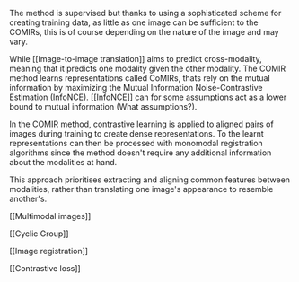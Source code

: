 The method is supervised but thanks to using a sophisticated scheme for creating training data, as little as one image can be sufficient to the COMIRs, this is of course depending on the nature of the image and may vary. 

While [[Image-to-image translation]] aims to predict cross-modality, meaning that it predicts one modality given the other modality. The COMIR method learns representations called CoMIRs, thats rely on the mutual information by maximizing the Mutual Information Noise-Contrastive Estimation (InfoNCE). [[InfoNCE]] can for some assumptions act as a lower bound to mutual information (What assumptions?).  

In the COMIR method, contrastive learning is applied to aligned pairs of images during training to create dense representations. To the learnt representations can then be processed with monomodal registration algorithms since the method doesn't require any additional information about the modalities at hand.   

This approach prioritises extracting and aligning common features between modalities, rather than translating one image's appearance to resemble another's.

[[Multimodal images]]

[[Cyclic Group]]

[[Image registration]]

[[Contrastive loss]]